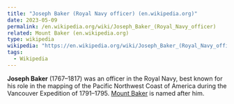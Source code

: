 ```yaml
---
title: "Joseph Baker (Royal Navy officer) (en.wikipedia.org)"
date: 2023-05-09
permalink: /en.wikipedia.org/wiki/Joseph_Baker_(Royal_Navy_officer)
related: Mount Baker (en.wikipedia.org)
type: wikipedia
wikipedia: "https://en.wikipedia.org/wiki/Joseph_Baker_(Royal_Navy_officer)"
tags:
  - Wikipedia
---
```

**Joseph Baker** (1767–1817) was an officer in the Royal Navy, best known for his role in the mapping of the Pacific Northwest Coast of America during the Vancouver Expedition of 1791–1795. [Mount Baker](/en.wikipedia.org/wiki/Mount_Baker) is named after him.